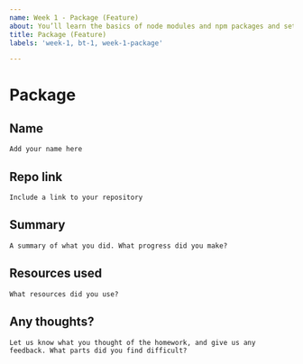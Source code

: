 ```yaml
---
name: Week 1 - Package (Feature)
about: You’ll learn the basics of node modules and npm packages and setup a boilerplate for your own feature.
title: Package (Feature)
labels: 'week-1, bt-1, week-1-package'

---
```


# Package

## Name
`Add your name here`

## Repo link
`Include a link to your repository`

## Summary
`A summary of what you did. What progress did you make?`

## Resources used
`What resources did you use?`

## Any thoughts?
`Let us know what you thought of the homework, and give us any feedback. What parts did you find difficult?`
